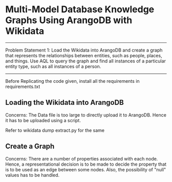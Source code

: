 # Multi-Model Database Knowledge Graphs Using ArangoDB with Wikidata
--------------------

Problem Statement 1: Load the Wikidata into ArangoDB and create a graph that represents the relationships between entities, such as people, places, and things. Use AQL to query the graph and find all instances of a particular entity type, such as all instances of a person.

--------------------

Before Replicating the code given, install all the requirements in requirements.txt

## Loading the Wikidata into ArangoDB

Concerns: The Data file is too large to directly upload it to ArangoDB. Hence it has to be uploaded using a script.


Refer to wikidata dump extract.py for the same

## Create a Graph

Concerns: There are a number of properties associated with each node. Hence, a representational decision is to be made to decide the property that is to be used as an edge between some nodes. Also, the possibility of "null" values has to be handled.


